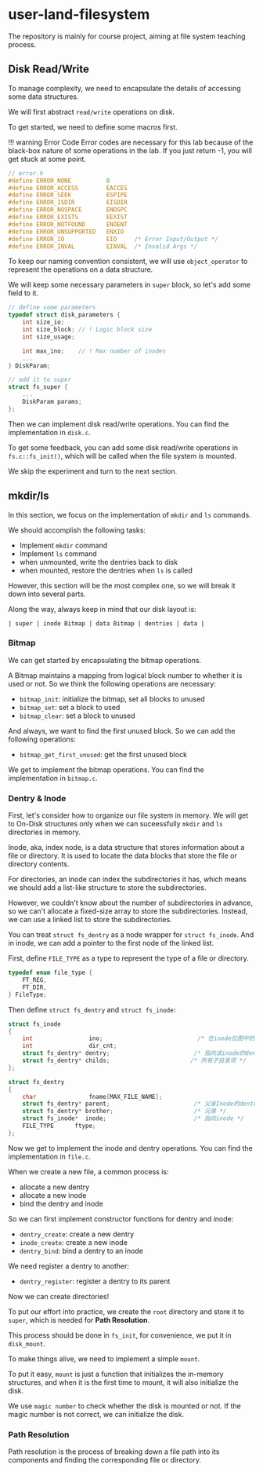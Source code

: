 # user-land-filesystem
The repository is mainly for course project, aiming at file system teaching process.

## Disk Read/Write
To manage complexity, we need to encapsulate the details of accessing some data structures.

We will first abstract `read/write` operations on disk. 

To get started, we need to define some macros first.

!!! warning Error Code
    Error codes are necessary for this lab because of the black-box nature of some operations in the lab. If you just return -1, you will get stuck at some point.

```c
// error.h
#define ERROR_NONE          0
#define ERROR_ACCESS        EACCES
#define ERROR_SEEK          ESPIPE     
#define ERROR_ISDIR         EISDIR
#define ERROR_NOSPACE       ENOSPC
#define ERROR_EXISTS        EEXIST
#define ERROR_NOTFOUND      ENOENT
#define ERROR_UNSUPPORTED   ENXIO
#define ERROR_IO            EIO     /* Error Input/Output */
#define ERROR_INVAL         EINVAL  /* Invalid Args */
```

To keep our naming convention consistent, we will use `object_operator` to represent the operations on a data structure.

We will keep some necessary parameters in `super` block, so let's add some field to it.

```c
// define some parameters
typedef struct disk_parameters {
    int size_io;
    int size_block; // ! Logic block size
    int size_usage;

    int max_ino;    // ! Max number of inodes
    ...
} DiskParam;

// add it to super
struct fs_super {
    ...
    DiskParam params;
};
```

Then we can implement disk read/write operations. You can find the implementation in `disk.c`.

To get some feedback, you can add some disk read/write operations in `fs.c::fs_init()`, which will be called when the file system is mounted.

We skip the experiment and turn to the next section.

## mkdir/ls
In this section, we focus on the implementation of `mkdir` and `ls` commands.

We should accomplish the following tasks:

- Implement `mkdir` command
- Implement `ls` command
- when unmounted, write the dentries back to disk
- when mounted, restore the dentries when `ls` is called

However, this section will be the most complex one, so we will break it down into several parts.

Along the way, always keep in mind that our disk layout is:
```
| super | inode Bitmap | data Bitmap | dentries | data |
```

### Bitmap
We can get started by encapsulating the bitmap operations.

A Bitmap maintains a mapping from logical block number to whether it is used or not. So we think the following
operations are necessary:

- `bitmap_init`: initialize the bitmap, set all blocks to unused
- `bitmap_set`: set a block to used
- `bitmap_clear`: set a block to unused

And always, we want to find the first unused block. So we can add the following operations:

- `bitmap_get_first_unused`: get the first unused block

We get to implement the bitmap operations. You can find the implementation in `bitmap.c`.

### Dentry & Inode
First, let's consider how to organize our file system in memory.
We will get to On-Disk structures only when we can suceessfully `mkdir` and `ls` directories in memory.

Inode, aka, index node, is a data structure that stores information about a file or directory. It is used to locate the data blocks that store the file or directory contents.

For directories, an inode can index the subdirectories it has, which means we should add a list-like structure to store the subdirectories.

However, we couldn't know about the number of subdirectories in advance, so we can't allocate a fixed-size array to store the subdirectories. Instead, we can use a linked list to store the subdirectories.

You can treat `struct fs_dentry` as a node wrapper for `struct fs_inode`. And in inode, we can add a pointer to the first node of the linked list.

First, define `FILE_TYPE` as a type to represent the type of a file or directory.

```c
typedef enum file_type {
    FT_REG,
    FT_DIR,
} FileType;
```

Then define `struct fs_dentry` and `struct fs_inode`:
```c
struct fs_inode
{
    int                ino;                           /* 在inode位图中的下标 */
    int                dir_cnt;
    struct fs_dentry* dentry;                        /* 指向该inode的dentry */
    struct fs_dentry* childs;                       /* 所有子目录项 */
};  

struct fs_dentry
{
    char               fname[MAX_FILE_NAME];
    struct fs_dentry* parent;                        /* 父亲Inode的dentry */
    struct fs_dentry* brother;                       /* 兄弟 */
    struct fs_inode*  inode;                         /* 指向inode */
    FILE_TYPE      ftype;
};
```

Now we get to implement the inode and dentry operations. You can find the implementation in `file.c`.

When we create a new file, a common process is:
- allocate a new dentry
- allocate a new inode
- bind the dentry and inode

So we can first implement constructor functions for dentry and inode:
- `dentry_create`: create a new dentry
- `inode_create`: create a new inode
- `dentry_bind`: bind a dentry to an inode

We need register a dentry to another:
- `dentry_register`: register a dentry to its parent

Now we can create directories!

To put our effort into practice, we create the `root` directory and store it to `super`, which is needed for **Path Resolution**.

This process should be done in `fs_init`, for convenience, we put it in `disk_mount`.

To make things alive, we need to implement a simple `mount`.

To put it easy, `mount` is just a function that initializes the in-memory structures, and when it is the first time to mount, it will also initialize the disk.

We use `magic number` to check whether the disk is mounted or not. If the magic number is not correct, we can initialize the disk.

### Path Resolution
Path resolution is the process of breaking down a file path into its components and finding the corresponding file or directory.

